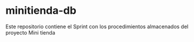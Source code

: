 # minitienda-db
Este repositorio contiene el Sprint con los procedimientos almacenados del proyecto Mini tienda
